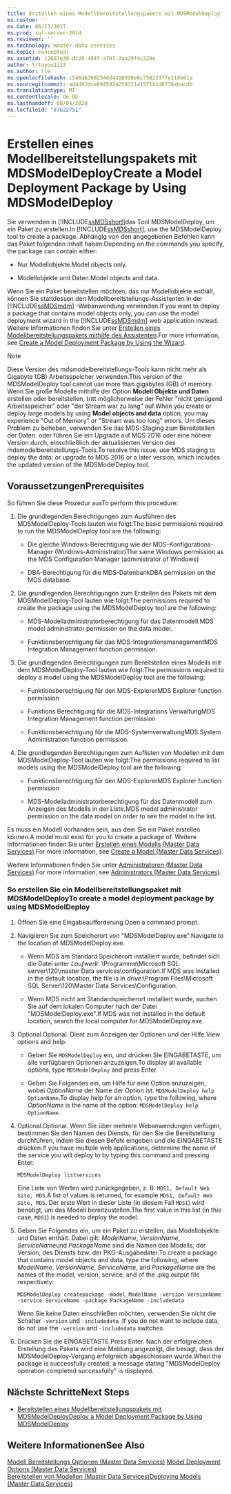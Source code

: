```yaml
---
title: Erstellen eines Modellbereitstellungspakets mit MDSModelDeploy | Microsoft-Dokumentation
ms.custom: ''
ms.date: 06/13/2017
ms.prod: sql-server-2014
ms.reviewer: ''
ms.technology: master-data-services
ms.topic: conceptual
ms.assetid: c2687e39-dc20-494f-a707-2aa29f4c329e
author: lrtoyou1223
ms.author: lle
ms.openlocfilehash: c546d6398234dd43103d0e6c75822377e11de61a
ms.sourcegitcommit: ad4d92dce894592a259721a1571b1d8736abacdb
ms.translationtype: MT
ms.contentlocale: de-DE
ms.lasthandoff: 08/04/2020
ms.locfileid: "87622751"
---
```

# <a name="create-a-model-deployment-package-by-using-mdsmodeldeploy"></a><span data-ttu-id="d8283-102">Erstellen eines Modellbereitstellungspakets mit MDSModelDeploy</span><span class="sxs-lookup"><span data-stu-id="d8283-102">Create a Model Deployment Package by Using MDSModelDeploy</span></span>
  <span data-ttu-id="d8283-103">Sie verwenden in [!INCLUDE[ssMDSshort](../includes/ssmdsshort-md.md)]das Tool MDSModelDeploy, um ein Paket zu erstellen.</span><span class="sxs-lookup"><span data-stu-id="d8283-103">In [!INCLUDE[ssMDSshort](../includes/ssmdsshort-md.md)], use the MDSModelDeploy tool to create a package.</span></span> <span data-ttu-id="d8283-104">Abhängig von den angegebenen Befehlen kann das Paket folgenden Inhalt haben:</span><span class="sxs-lookup"><span data-stu-id="d8283-104">Depending on the commands you specify, the package can contain either:</span></span>  
  
-   <span data-ttu-id="d8283-105">Nur Modellobjekte.</span><span class="sxs-lookup"><span data-stu-id="d8283-105">Model objects only.</span></span>  
  
-   <span data-ttu-id="d8283-106">Modellobjekte und Daten.</span><span class="sxs-lookup"><span data-stu-id="d8283-106">Model objects and data.</span></span>  
  
 <span data-ttu-id="d8283-107">Wenn Sie ein Paket bereitstellen möchten, das nur Modellobjekte enthält, können Sie stattdessen den Modellbereitstellungs-Assistenten in der [!INCLUDE[ssMDSmdm](../includes/ssmdsmdm-md.md)] -Webanwendung verwenden.</span><span class="sxs-lookup"><span data-stu-id="d8283-107">If you want to deploy a package that contains model objects only, you can use the model deployment wizard in the [!INCLUDE[ssMDSmdm](../includes/ssmdsmdm-md.md)] web application instead.</span></span> <span data-ttu-id="d8283-108">Weitere Informationen finden Sie unter [Erstellen eines Modellbereitstellungspakets mithilfe des Assistenten](../../2014/master-data-services/create-a-model-deployment-package-by-using-the-wizard.md).</span><span class="sxs-lookup"><span data-stu-id="d8283-108">For more information, see [Create a Model Deployment Package by Using the Wizard](../../2014/master-data-services/create-a-model-deployment-package-by-using-the-wizard.md).</span></span>  
> [!NOTE]  
> <span data-ttu-id="d8283-109">Diese Version des mdsmodelbereitstellungs-Tools kann nicht mehr als Gigabyte (GB) Arbeitsspeicher verwenden.</span><span class="sxs-lookup"><span data-stu-id="d8283-109">This version of the MDSModelDeploy tool cannot use more than gigabytes (GB) of memory.</span></span> <span data-ttu-id="d8283-110">Wenn Sie große Modelle mithilfe der Option **Modell Objekte und Daten** erstellen oder bereitstellen, tritt möglicherweise der Fehler "nicht genügend Arbeitsspeicher" oder "der Stream war zu lang" auf.</span><span class="sxs-lookup"><span data-stu-id="d8283-110">When you create or deploy large models by using **Model objects and data** option, you may experience "Out of Memory" or "Stream was too long" errors.</span></span> <span data-ttu-id="d8283-111">Um dieses Problem zu beheben, verwenden Sie das MDS-Staging zum Bereitstellen der Daten. oder führen Sie ein Upgrade auf MDS 2016 oder eine höhere Version durch, einschließlich der aktualisierten Version des mdsmodelbereitstellungs-Tools.</span><span class="sxs-lookup"><span data-stu-id="d8283-111">To resolve this issue, use MDS staging to deploy the data; or upgrade to MDS 2016 or a later version, which includes the updated version of the MDSModelDeploy tool.</span></span>
## <a name="prerequisites"></a><span data-ttu-id="d8283-112">Voraussetzungen</span><span class="sxs-lookup"><span data-stu-id="d8283-112">Prerequisites</span></span>  
 <span data-ttu-id="d8283-113">So führen Sie diese Prozedur aus</span><span class="sxs-lookup"><span data-stu-id="d8283-113">To perform this procedure:</span></span>  
  
1.  <span data-ttu-id="d8283-114">Die grundlegenden Berechtigungen zum Ausführen des MDSModelDeploy-Tools lauten wie folgt:</span><span class="sxs-lookup"><span data-stu-id="d8283-114">The basic permissions required to run the MDSModelDeploy tool are the following:</span></span>  
  
    -   <span data-ttu-id="d8283-115">Die gleiche Windows-Berechtigung wie der MDS-Konfigurations-Manager (Windows-Administrator)</span><span class="sxs-lookup"><span data-stu-id="d8283-115">The same Windows permission as the MDS Configuration Manager (administrator of Windows)</span></span>  
  
    -   <span data-ttu-id="d8283-116">DBA-Berechtigung für die MDS-Datenbank</span><span class="sxs-lookup"><span data-stu-id="d8283-116">DBA permission on the MDS database.</span></span>  
  
2.  <span data-ttu-id="d8283-117">Die grundlegenden Berechtigungen zum Erstellen des Pakets mit dem MDSModelDeploy-Tool lauten wie folgt:</span><span class="sxs-lookup"><span data-stu-id="d8283-117">The permissions required to create the package using the MDSModelDeploy tool are the following:</span></span>  
  
    -   <span data-ttu-id="d8283-118">MDS-Modelladministratorberechtigung für das Datenmodell.</span><span class="sxs-lookup"><span data-stu-id="d8283-118">MDS model administrator permission on the data model.</span></span>  
  
    -   <span data-ttu-id="d8283-119">Funktionsberechtigung für das MDS-Integrationsmanagement</span><span class="sxs-lookup"><span data-stu-id="d8283-119">MDS Integration Management function permission.</span></span>  
  
3.  <span data-ttu-id="d8283-120">Die grundlegenden Berechtigungen zum Bereitstellen eines Modells mit dem MDSModelDeploy-Tool lauten wie folgt:</span><span class="sxs-lookup"><span data-stu-id="d8283-120">The permissions required to deploy a model using the MDSModelDeploy tool are the following:</span></span>  
  
    -   <span data-ttu-id="d8283-121">Funktionsberechtigung für den MDS-Explorer</span><span class="sxs-lookup"><span data-stu-id="d8283-121">MDS Explorer function permission</span></span>  
  
    -   <span data-ttu-id="d8283-122">Funktions Berechtigung für die MDS-Integrations Verwaltung</span><span class="sxs-lookup"><span data-stu-id="d8283-122">MDS Integration Management function permission</span></span>  
  
    -   <span data-ttu-id="d8283-123">Funktionsberechtigung für die MDS-Systemverwaltung</span><span class="sxs-lookup"><span data-stu-id="d8283-123">MDS System Administration function permission.</span></span>  
  
4.  <span data-ttu-id="d8283-124">Die grundlegenden Berechtigungen zum Auflisten von Modellen mit dem MDSModelDeploy-Tool lauten wie folgt:</span><span class="sxs-lookup"><span data-stu-id="d8283-124">The permissions required to list models using the MDSModelDeploy tool are the following:</span></span>  
  
    -   <span data-ttu-id="d8283-125">Funktionsberechtigung für den MDS-Explorer</span><span class="sxs-lookup"><span data-stu-id="d8283-125">MDS Explorer function permission</span></span>  
  
    -   <span data-ttu-id="d8283-126">MDS-Modelladministratorberechtigung für das Datenmodell zum Anzeigen des Modells in der Liste.</span><span class="sxs-lookup"><span data-stu-id="d8283-126">MDS model administrator permission on the data model on order to see the model in the list.</span></span>  
  
 <span data-ttu-id="d8283-127">Es muss ein Modell vorhanden sein, aus dem Sie ein Paket erstellen können.</span><span class="sxs-lookup"><span data-stu-id="d8283-127">A model must exist for you to create a package of.</span></span> <span data-ttu-id="d8283-128">Weitere Informationen finden Sie unter [Erstellen eines Modells &#40;Master Data Services&#41;](create-a-model-master-data-services.md).</span><span class="sxs-lookup"><span data-stu-id="d8283-128">For more information, see [Create a Model &#40;Master Data Services&#41;](create-a-model-master-data-services.md).</span></span>  
  
 <span data-ttu-id="d8283-129">Weitere Informationen finden Sie unter [Administratoren &#40;Master Data Services&#41;](../../2014/master-data-services/administrators-master-data-services.md).</span><span class="sxs-lookup"><span data-stu-id="d8283-129">For more information, see [Administrators &#40;Master Data Services&#41;](../../2014/master-data-services/administrators-master-data-services.md).</span></span>  
  
### <a name="to-create-a-model-deployment-package-by-using-mdsmodeldeploy"></a><span data-ttu-id="d8283-130">So erstellen Sie ein Modellbereitstellungspaket mit MDSModelDeploy</span><span class="sxs-lookup"><span data-stu-id="d8283-130">To create a model deployment package by using MDSModelDeploy</span></span>  
  
1.  <span data-ttu-id="d8283-131">Öffnen Sie eine Eingabeaufforderung.</span><span class="sxs-lookup"><span data-stu-id="d8283-131">Open a command prompt.</span></span>  
  
2.  <span data-ttu-id="d8283-132">Navigieren Sie zum Speicherort von "MDSModelDeploy.exe".</span><span class="sxs-lookup"><span data-stu-id="d8283-132">Navigate to the location of MDSModelDeploy.exe.</span></span>  
  
    -   <span data-ttu-id="d8283-133">Wenn MDS am Standard Speicherort installiert wurde, befindet sich die Datei unter *Laufwerk*: \Programme\Microsoft SQL server\120\master Data services\configuration.</span><span class="sxs-lookup"><span data-stu-id="d8283-133">If MDS was installed in the default location, the file is in *drive*:\Program Files\Microsoft SQL Server\120\Master Data Services\Configuration.</span></span>  
  
    -   <span data-ttu-id="d8283-134">Wenn MDS nicht am Standardspeicherort installiert wurde, suchen Sie auf dem lokalen Computer nach der Datei "MDSModelDeploy.exe".</span><span class="sxs-lookup"><span data-stu-id="d8283-134">If MDS was not installed in the default location, search the local computer for MDSModelDeploy.exe.</span></span>  
  
3.  <span data-ttu-id="d8283-135">Optional.</span><span class="sxs-lookup"><span data-stu-id="d8283-135">Optional.</span></span> <span data-ttu-id="d8283-136">Dient zum Anzeigen der Optionen und der Hilfe.</span><span class="sxs-lookup"><span data-stu-id="d8283-136">View options and help.</span></span>  
  
    -   <span data-ttu-id="d8283-137">Geben Sie `MDSModelDeploy` ein, und drücken Sie EINGABETASTE, um alle verfügbaren Optionen anzuzeigen.</span><span class="sxs-lookup"><span data-stu-id="d8283-137">To display all available options, type `MDSModelDeploy` and press Enter.</span></span>  
  
    -   <span data-ttu-id="d8283-138">Geben Sie Folgendes ein, um Hilfe für eine Option anzuzeigen, wobei *OptionName* der Name der Option ist: `MDSModelDeploy help OptionName`.</span><span class="sxs-lookup"><span data-stu-id="d8283-138">To display help for an option, type the following, where *OptionName* is the name of the option: `MDSModelDeploy help OptionName`.</span></span>  
  
4.  <span data-ttu-id="d8283-139">Optional.</span><span class="sxs-lookup"><span data-stu-id="d8283-139">Optional.</span></span> <span data-ttu-id="d8283-140">Wenn Sie über mehrere Webanwendungen verfügen, bestimmen Sie den Namen des Diensts, für den Sie die Bereitstellung durchführen, indem Sie diesen Befehl eingeben und die EINGABETASTE drücken:</span><span class="sxs-lookup"><span data-stu-id="d8283-140">If you have multiple web applications, determine the name of the service you will deploy to by typing this command and pressing Enter:</span></span>  
  
    ```  
    MDSModelDeploy listservices  
    ```  
  
     <span data-ttu-id="d8283-141">Eine Liste von Werten wird zurückgegeben, z. B. `MDS1, Default Web Site, MDS`.</span><span class="sxs-lookup"><span data-stu-id="d8283-141">A list of values is returned, for example `MDS1, Default Web Site, MDS`.</span></span> <span data-ttu-id="d8283-142">Der erste Wert in dieser Liste (in diesem Fall `MDS1`) wird benötigt, um das Modell bereitzustellen.</span><span class="sxs-lookup"><span data-stu-id="d8283-142">The first value in this list (in this case, `MDS1`) is needed to deploy the model.</span></span>  
  
5.  <span data-ttu-id="d8283-143">Geben Sie Folgendes ein, um ein Paket zu erstellen, das Modellobjekte und Daten enthält. Dabei gilt: *ModelName*, *VersionName*, *ServiceName*und *PackageName* sind die Namen des Modells, der Version, des Diensts bzw. der PKG-Ausgabedatei:</span><span class="sxs-lookup"><span data-stu-id="d8283-143">To create a package that contains model objects and data, type the following, where *ModelName*, *VersionName*, *ServiceName*,  and *PackageName* are the names of the model, version, service, and of the .pkg output file respectively:</span></span>  
  
    ```  
    MDSModelDeploy createpackage -model ModelName -version VersionName -service ServiceName -package PackageName -includedata  
    ```  
  
     <span data-ttu-id="d8283-144">Wenn Sie keine Daten einschließen möchten, verwenden Sie nicht die Schalter `-version` und `-includedata` .</span><span class="sxs-lookup"><span data-stu-id="d8283-144">If you do not want to include data, do not use the `-version` and `-includedata` switches.</span></span>  
  
6.  <span data-ttu-id="d8283-145">Drücken Sie die EINGABETASTE.</span><span class="sxs-lookup"><span data-stu-id="d8283-145">Press Enter.</span></span> <span data-ttu-id="d8283-146">Nach der erfolgreichen Erstellung des Pakets wird eine Meldung angezeigt, die besagt, dass der MDSModelDeploy-Vorgang erfolgreich abgeschlossen wurde.</span><span class="sxs-lookup"><span data-stu-id="d8283-146">When the package is successfully created, a message stating "MDSModelDeploy operation completed successfully" is displayed.</span></span>  
  
## <a name="next-steps"></a><span data-ttu-id="d8283-147">Nächste Schritte</span><span class="sxs-lookup"><span data-stu-id="d8283-147">Next Steps</span></span>  
  
-   [<span data-ttu-id="d8283-148">Bereitstellen eines Modellbereitstellungspakets mit MDSModelDeploy</span><span class="sxs-lookup"><span data-stu-id="d8283-148">Deploy a Model Deployment Package by Using MDSModelDeploy</span></span>](../../2014/master-data-services/deploy-a-model-deployment-package-by-using-mdsmodeldeploy.md)  
  
## <a name="see-also"></a><span data-ttu-id="d8283-149">Weitere Informationen</span><span class="sxs-lookup"><span data-stu-id="d8283-149">See Also</span></span>  
 <span data-ttu-id="d8283-150">[Modell Bereitstellungs Optionen &#40;Master Data Services&#41;](../../2014/master-data-services/model-deployment-options-master-data-services.md) </span><span class="sxs-lookup"><span data-stu-id="d8283-150">[Model Deployment Options &#40;Master Data Services&#41;](../../2014/master-data-services/model-deployment-options-master-data-services.md) </span></span>  
 [<span data-ttu-id="d8283-151">Bereitstellen von Modellen &#40;Master Data Services&#41;</span><span class="sxs-lookup"><span data-stu-id="d8283-151">Deploying Models &#40;Master Data Services&#41;</span></span>](../../2014/master-data-services/deploying-models-master-data-services.md)  
  
  
